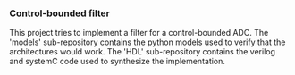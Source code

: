 
<h3> Control-bounded filter </h3>
<p> This project tries to implement a filter for a control-bounded ADC. The 'models' sub-repository contains the python models used to verify that the architectures would work.
The 'HDL' sub-repository contains the verilog and systemC code used to synthesize the implementation. </p>
